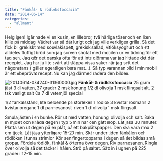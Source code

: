 ```yaml
---
title: "Fänkål- & rödlöksfoccacia"
date: "2014-06-14"
categories: 
  - "allmant"
---
```


Helg igen! Igår hade vi en kusin, en lillebror, två härliga töser och en liten kille på middag. Vädret var så där lurigt och jag ville verkligen grilla. Så det fick bli grekiskt med souvlakispett, grekisk sallad, vitlöksyoghurt och ett alldeles fluffigt bröd som jag screen shotat med mobilen ur en tidning för ett tag sen. Jag gör det ganska ofta för att inte glömma var jag hittade det där receptet. Jag har ju lite svårt att släppa vissa saker när jag sett det någonstans ( gäller egentligen bara mat...). Så typ varannan bild i min mobil är ett obeprövat recept. Nu kan jag därmed radera den bilden.  
  
![20140614-084240-31360000.jpg](/static/img/20140614-084240-31360000.jpg)
**Fänkål- & rödlöksfoccacia** 25 gram jäst 3 dl vatten, 37 grader 2 msk honung 1/2 dl olivolja 1 msk flingsalt alt. 2 tsk vanligt salt Ca 7 dl vetemjöl special

1/2 fånkålsstånd, lite beroende på storleken 1 rödlök 3 kvistar rosmarin 2 kvistar oregano 1 dl parmesanost, riven 1 dl olivolja 1 msk flingsalt

Smula jästen i en bunke. Rör ut med vatten, honung, olivolja och salt. Baka in mjölet och knåda degen i typ 5 min när den gått ihop. Låt jäsa 30 minuter. Platta sen ut degen på en plåt, på ett bakplåtspapper. Den ska vara max 2 cm tjock. Låt jäsa ytterligare 15-20 min. Skär under tiden fänkålen och rödlöken i tunna strimlor. Kör sen fingertopparna i degen så det bildas små gropar. Fördela rödlök, fänkål & örterna över degen. Riv parmesanen. Ringla över olivolja så det täcker i hålen. Strö på saltet. Sätt in i ugnen på 225 grader i 12-15 min.
